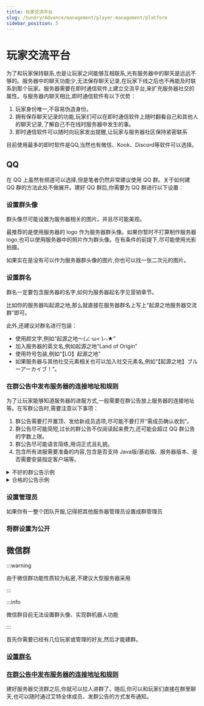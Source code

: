 ```yaml
---
title: 玩家交流平台
slug: /Sundry/Advance/management/player-management/platform
sidebar_position: 5
---
```


# 玩家交流平台

为了和玩家保持联系,也是让玩家之间能够互相联系,光有服务器中的聊天是远远不够的。服务器中的聊天功能少,无法保存聊天记录,在玩家下线之后也不再能及时联系到那个玩家。服务器需要在即时通信软件上建立交流平台,来扩充服务器社交的属性。与服务器内聊天相比,即时通信软件有以下优势：
1. 玩家身份唯一,不容易伪造身份。
2. 拥有保存聊天记录的功能,玩家们可以在即时通信软件上随时翻看自己和其他人的聊天记录,了解自己不在线时服务器中发生的事。
3. 即时通信软件可以随时向玩家发出提醒,让玩家与服务器社区保持紧密联系

目前使用最多的即时软件是QQ,当然也有微信、Kook、Discord<!--、T＊＊＊＊＊＊＊-->等软件可以选择。

## QQ

在 QQ 上虽然有频道可以选择,但是笔者仍然非常建议使用 QQ 群。关于如何建 QQ 群的方法此处不做展开。建好 QQ 群后,你需要为 QQ 群进行以下设置：

### 设置群头像

群头像尽可能设置为服务器相关的图片。并且尽可能美观。

最推荐的是使用服务器的 logo 作为服务器群头像<!--,如果你还没有服务器 logo,可以按照后面营销章节学习设计 logo-->。如果你暂时不打算制作服务器 logo,也可以使用服务器中的照片作为群头像。在有条件的前提下,尽可能使用光影拍摄。

如果实在是没有可以作为服务器群头像的图片,你也可以找一张二次元的图片。

### 设置群名

群名一定要包含服务器的名字,如何为服务器起名字见营销章节。

比如你的服务器叫起源之地,那么就直接在服务器群名上写上“起源之地服务器交流群”即可。

此外,还建议对群名进行包装：
- 使用颜文字,例如“起源之地～(∠·ω< )⌒★”
- 加入服务器的英文名,例如起源之地“Land of Origin”
- 使用符号包装,例如“【LO】起源之地”
- 如果服务器与其他社交元素相关也可以加入社交元素名,例如“【起源之地】ブルーアーカイブ！”。

### 在群公告中发布服务器的连接地址和规则

为了让玩家能够知道服务器的进服方式,一般需要在群公告放上服务器的连接地址等。在写群公告时,需要注意以下事项：
1. 群公告需要打开置顶、发给新成员选项,尽可能不要打开“需成员确认收到”。
2. 群公告尽可能简短,过长的群公告不仅阅读起来费力,还可能会超过 QQ 群公告的字数上限。
3. 群公告尽可能语言简练,用词正式且礼貌。
4. 包含所有进服需要准备的内容,包含是否支持 Java版/基岩版、服务器版本、是否需要安装指定客户端等。

<details>
    <summary>不好的群公告示例</summary>

> yizhan.wiki:33825  

**没有写明游戏版本**

> Java版服务器连接地址yizhan.wiki端口33825  

**连接地址并没有直接写可复制粘贴到游戏内的格式,容易误导玩家。如果上述服务器支持互通,那么他并没有写上服务器支持互通**

> 服务器支持基岩版,不支持Java版  
> 连接地址：yizhan.wiki  
> 端口：33825  

**没有写明支持的游戏版本,如果此服务器不支持最新版,那么将导致大量新玩家无法立即进服,因为大部分玩家下载的基岩版都是保持最新版**

> Java版连接地址：yizhan.wiki:33825,版本1.8-1.21  
> 基岩版连接地址：yizhan.wiki,端口33825,版本1.21.20-21  
> 别管我问这问那的,几把爱进不进,进不去从自己身上找问题  

**群公告包含不友善的用词**

</details>

<details>
    <summary>合格的公告示例</summary>

> 服务器仅支持基岩版  
> 连接地址yizhan.wiki端口33825  
> 版本支持1.21.20-21  
> 如果进不去服务器请看其他置顶群公告,有解决方式,实在看不懂可以问群主  

---

> 欢迎来到起源之地服务器！    
> ⚠️进服前请详细阅读本公告！⚠️    
> Java版进服地址：yizhan.wiki:33825  
> 版本支持：1.8-1.21.1  
> 基岩版进服地址：yizhan.wiki 端口：33825  
> 版本支持：1.21.0-1.21.21  
> 进入服务器前,请阅读服规：yizhan.wiki/landoforigin  

---

> ⚠️服务器连接要求：  
> Java版 1.21  
> 💻服务器IP地址：  
> mc.yizhan.wiki  
> ⚠️注意事项：  
> 1. 服务器有多世界系统,玩家们可以通过主菜单中的维度传送服菜单进行维度传送；一般情况下,主世界维度和第二世界维度可用于给玩家们建造生存,且没有特殊情况不会换挡；资源世界维度用于给玩家们获得资源,每隔一段时间会重置一次,并且该维度所附属的地狱和末地与主世界维度不相通
> 2. 服务器安装有拓展玩法,需要在添加服务器时请将服务器资源包改为启用
> 3. 建议玩家们在加入服务器前安装JEI(用于查看物品配方)、钠和锂(优化客户端)模组,也可以考虑添加部分玩家们在群文件中分享的一些适用于玩家们使用的模组整合包  
> (改编自“天空之城”玩家群)

---

> 暑假服已开启！  
> 插件生存服(手机可进服,连接地址见基岩版)  
> 连接地址暂定为：  
> java版mc.yizhan.wiki:19934  
> 基岩版mc.yizhan.wiki端口19934  
> 版本：游戏内容截至荒野更新(1.19),java版推荐使用1.19及以上版本,最低支持1.8,基岩版支持1.21.0-2和最新版  
> 即使使用基岩版(手机版)进服,游戏特性也和java版相同  
> 根据投票的结果,服务器暑假服的玩法定为插件生存服  
> 考虑到原版生存和生电玩法的票数同样很高,后续我们会积极准备这两种玩法,并在后续开设新服务器时考虑  
> 目前由于服务器刚刚起步,插件很少,各位玩家可以先开荒,插件将会陆续添加  
> 雾中人整合包模组服(仅支持windows,手机和macos无法运行整合包)  
> 连接地址mc.yizhan.wiki:38204  
> 模组整合包可在群文件的“国际服安装包”中找到  
> 雾中人是一款模组,主要以恐怖为主题,这个整合包还添加了一些其他的怪物和装备来丰富游戏内容  
> 由于此服务器消耗大量计算资源且热度较低,有时可能进入休眠,不会随时开放,如果无法连接服务器,暂时请主动提醒管理员开服,后续我们会开发相关软件让你能够在聊天群中自助唤醒服务器  
> (改编自“新月国际服”玩家群)

---

> 起源之地服务器 游玩规则
> 欢迎加入起源之地服务器,为了确保每位玩家都能享受愉快的游戏体验,请遵守以下基本原则：
> 1. 尊重他人：保持礼貌,不进行任何形式的骚扰或歧视。
> 2. 禁止作弊：不得使用作弊工具或利用游戏漏洞。
> 3. 保护财产：尊重他人劳动成果,不破坏或窃取他人物品。
> 4. 遵守PVP规则：在允许PVP的区域进行对战,避免恶意攻击。
> 5. 文明聊天：在公共聊天中保持文明,不发布不当言论。
> 6. 合理建造：在指定区域内建造,不侵犯他人领地。
> 7. 资源使用：合理使用资源,避免影响服务器性能。
> 8. 举报机制：发现违规行为,请及时向管理员举报。
> 9. 社区活动：积极参与服务器组织的活动,促进社区交流。
> 10. 特定模式规则：根据游戏模式(生存、创造等)遵守相应规则。
> 11. 赞助者特权：尊重赞助者,他们为服务器提供了支持。
> 12. 维护通知：关注服务器维护和更新通知,以免影响游戏。
> 违反规则将受到警告或封禁处理。我们期待与你共同营造一个和谐、有趣的游戏环境。
> 感谢你的理解与合作。  
> (改编自“天空之城”玩家群)

---

> 本群总规：
> 1. 严禁发布违法、涉政、恐怖、暴力、血腥、故意儒玛,闹紫砂以及其他令人不适的文字、图片、表情
> 2. 无论原因,严禁在群内发生任何形式的争吵
> 3. 本群允许进行轻度发癫和啬图,切记不能影响其他成员的正常聊天,图片不能过于擦边
> 4. 可以刷图刷屏(包括戳一戳),但是不能影响其他群友聊天,评判标准为其他群友正在讨论或开始其他话题,说“别刷了”不算
> 5. 严禁以任何行为恐吓、侮辱、排挤其他群员,禁止在群内透露他人个人隐私,如有发现直接按照群最高处罚制度处理
> 6. 开玩笑应当适度,若因小玩笑发生争吵,应当道歉或者私下以更好的方式解决
> 7. 头衔(称号)可以在群里艾特群主或者私信群主索要,每个艾特群主都会看到,但不一定会回复
> 8. 禁止任何形式的宣传,包括但不限于广告和宣群  
> 本群处罚制度：1次十分钟,2次一小时,3次十二小时,4次一天,5次移出本群(行为较严重的按*3起步)
> 本规则即日起效,以往一概不论
> 以上规则解释权归群主所有

---

</details>

### 设置管理员

如果你有一整个团队开服,记得把其他服务器管理员设置成群管理员  


### 将群设置为公开

<!--进入群聊天界面,点击右上角的“三”,点击群号和二维码,-->

## 微信群

:::warning

由于微信群功能性质较为私密,不建议大型服务器采用

:::

:::info

微信群目前无法设置群头像、实现群机器人功能

:::

首先你需要已经有几位玩家或管理的好友,然后才能建群。

### [设置群名](#设置群名)

### [在群公告中发布服务器的连接地址和规则](#在群公告中发布服务器的连接地址和规则)

<!--## Kook

## Discord

## T＊＊＊＊＊＊＊

## 论坛网站-->

建好服务器交流群之后,你就可以拉人进群了。随后,你可以和玩家们直接在群里聊天,也可以随时通过艾特全体成员、发群公告的方式发布通知。  